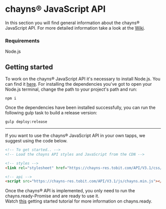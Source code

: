 # chayns® JavaScript API
In this section you will find general information about the chayns® JavaScript API. For more detailed information take a look at the [Wiki](https://github.com/TobitSoftware/chayns-js/wiki).

### Requirements
Node.js

## Getting started
To work on the chayns® JavaScript API it's necessary to install Node.js. You can find it [here](https://nodejs.org). For installing the dependencies you've got to open your Node.js terminal, change the path to your project's path and run:
```
npm i
```
Once the dependencies have been installed successfully, you can run the following gulp task to build a release version:
```
gulp deploy:release
```

***

If you want to use the chayns® JavaScript API in your own tapps, we suggest using the code below.

```HTML
<!-- To get started.. -->
<!-- Load the chayns API styles and JavaScript from the CDN -->

<!-- styles -->
<link rel="stylesheet" href="https://chayns-res.tobit.com/API/V3.1/css/chayns.min.css">

<!-- api -->
<script src="https://chayns-res.tobit.com/API/V3.1/js/chayns.min.js"></script>
```

Once the chayns® API is implemented, you only need to run the chayns.ready-Promise and are ready to use it. <br>
Watch [this](https://github.com/TobitSoftware/chayns-backend/wiki/Getting-Started) getting started tutorial for more information on chayns.ready.
